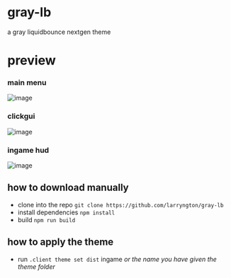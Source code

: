 # gray-lb
a gray liquidbounce nextgen theme

# preview
### main menu
![image](https://github.com/larryngton/gray-lb/assets/143325613/3bcbb93f-728f-4eb3-a2e3-bc66962d0baf)

### clickgui
![image](https://github.com/larryngton/gray-lb/assets/143325613/b064a75f-3d96-4390-9d6d-4b0f4b48eee2)

### ingame hud
![image](https://github.com/larryngton/gray-lb/assets/143325613/b04fba0f-44b6-4a76-a144-5bfa3120c39e)



## how to download manually
  - clone into the repo `git clone https://github.com/larryngton/gray-lb`
  - install dependencies `npm install`
  - build `npm run build`

## how to apply the theme
  - run `.client theme set dist` ingame *or the name you have given the theme folder*
